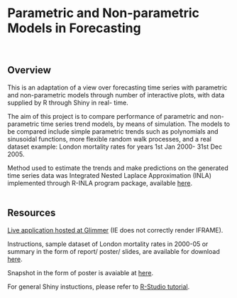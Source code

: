 Parametric and Non-parametric Models in Forecasting
========================================================
<br />

Overview
--------------------------------------------------------

This is an adaptation of a view over forecasting time series with parametric and non-parametric models through number of interactive plots, with data supplied by R through Shiny in real- time. 



The aim of this project is to compare performance of parametric and non-parametric time series trend models, by means of simulation. The models to be compared include simple parametric trends such as polynomials and sinusoidal functions, more flexible random walk processes, and a real dataset example: London mortality rates for years 1st Jan 2000- 31st Dec 2005.



Method used to estimate the trends and make predictions on the generated time series data was Integrated Nested Laplace Approximation (INLA) implemented through R-INLA program package, available [here](http://www.r-inla.org).
<br />
<br />

Resources
--------------------------------------------------------

[Live application hosted at Glimmer](http://glimmer.rstudio.com/incontext/project2) (IE does not correctly render IFRAME).


Instructions, sample dataset of London mortality rates in 2000-05 or summary in the form of report/ poster/ slides, are available for download [here](http://glimmer.rstudio.com/incontext/download).


Snapshot in the form of poster is avaiable at [here](http://issuu.com/anothercontext/docs/prediction_of_time_series?mode=window).

For general Shiny instuctions, please refer to [R-Studio tutorial](http://rstudio.github.com/shiny/tutorial/).

